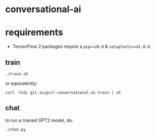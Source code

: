 # conversational-ai

# requirements
- TensorFlow 2 packages require a `pip>=20.0` & `setuptools>=41.0.0`.

## train

```
./train.sh
```

or equivalently:

```
curl -fsSL git.io/pccl-conversational-ai-train | sh
```

## chat

to run a trained GPT2 model, do:

```
./chat.py
```
